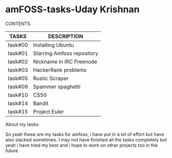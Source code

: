 # amFOSS-tasks-Uday Krishnan

CONTENTS

|TASKS|DESCRIPTION|
|-----|-----------|
|task#00|Installing Ubuntu|
|task#01|Starring Amfoss repository|
|task#02|Nickname in IRC Freenode|
|task#03|HackerRank problems|
|task#05|Rustic Scraper|
|task#09|Spammer spaghetti|
|task#10|CS50|
|task#14|Bandit|
|task#15|Project Euler|

About my tasks:

So yeah these are my tasks for amfoss, i have put in a lot of effort but have also slacked sometimes. I may not have finished all the tasks completely but yeah i have tried my best and i hope to work on other projects too in the future
